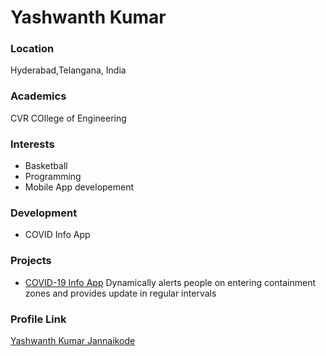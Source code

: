 # Yashwanth Kumar

### Location

Hyderabad,Telangana, India

### Academics

CVR COllege of Engineering

### Interests

- Basketball
- Programming
- Mobile App developement

### Development

- COVID Info App

### Projects

- [COVID-19 Info App](https://github.com/Yashwanth-Kumar24/COVID-19_Mobile_Application) 
   Dynamically alerts people on entering containment zones and provides update in regular intervals

### Profile Link

[Yashwanth Kumar Jannaikode](https://github.com/Yashwanth-Kumar24)
